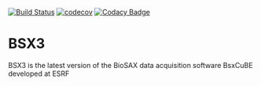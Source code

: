 [![Build Status](https://travis-ci.org/bsxcube/bsx3.svg?branch=master)](https://travis-ci.org/bsxcube/bsx3) [![codecov](https://codecov.io/gh/bsxcube/bsx3/branch/master/graph/badge.svg)](https://codecov.io/gh/bsxcube/bsx3) [![Codacy Badge](https://api.codacy.com/project/badge/Grade/9c4f03443ab3493a9b36be9c511d5721)](https://www.codacy.com/app/oscarsso/bsx3?utm_source=github.com&amp;utm_medium=referral&amp;utm_content=bsxcube/bsx3&amp;utm_campaign=Badge_Grade)

# BSX3
BSX3 is the latest version of the BioSAX data acquisition software BsxCuBE developed at ESRF
